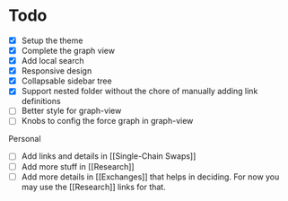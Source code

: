# Todo

- [X] Setup the theme
- [X] Complete the graph view
- [X] Add local search
- [X] Responsive design
- [X] Collapsable sidebar tree
- [X] Support nested folder without the chore of manually adding link definitions
- [ ] Better style for graph-view
- [ ] Knobs to config the force graph in graph-view

Personal

- [ ] Add links and details in [[Single-Chain Swaps]]
- [ ] Add more stuff in [[Research]]
- [ ] Add more details in [[Exchanges]] that helps in deciding. For now you may use the [[Research]] links for that.
